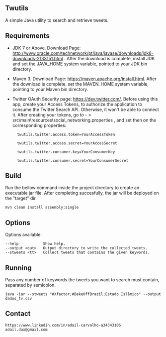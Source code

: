 ## Twutils

A simple Java utility to search and retrieve tweets.

## Requirements

- JDK 7 or Above. Download Page: http://www.oracle.com/technetwork/pt/java/javase/downloads/jdk8-downloads-2133151.html . After the download is complete, install JDK and set the JAVA_HOME system variable, pointed to your JDK bin directory.

- Maven 3. Download Page: https://maven.apache.org/install.html. After the download is complete, set the MAVEN_HOME system variable, pointing to your Maven bin directory. 

- Twitter OAuth Security page: https://dev.twitter.com/. Before using this app, create your Access Tokens, to authorize the application to consume the Twitter Search API. Otherwise, it won't be able to connect it. After creating your tokens, go to - > src\main\resources\social_networking.properties , and set then on the corresponding properties:

		twutils.twitter.access.token=YourAccessToken
	
		twutils.twitter.access.secret=YourAccesSecret
	
		twutils.twitter.consumer.key=YourConsumerKey
	
		twutils.twitter.consumer.secret=YourConsumerSecret

## Build

Run the bellow command inside the project directory to create an executable jar file. After completing succesfully, the jar will be deployed on the "target" dir. 

	mvn clean install assembly:single

## Options

Options available:

    --help           Show help.
    --output <out>   Output directory to write the collected tweets.
    --stweets <tt>   Collect tweets that contains the given keywords.


## Running

Pass any number of keywords the tweets you want to search must contain, separated by semicolon.

	java -jar --stweets "#Xfactor;#BakeOffBrazil;Estado Islâmico" --output dados_tv.csv	

## Contact

	https://www.linkedin.com/in/adail-carvalho-a34343106
	adail.dux@gmail.com